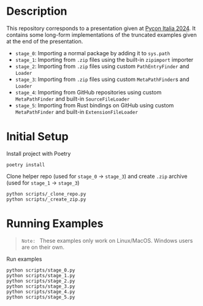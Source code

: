 # Description

This repository corresponds to a presentation given at [Pycon Italia 2024][pycon-it].
It contains some long-form implementations of the truncated examples given at the 
end of the presentation. 

- `stage_0`: Importing a normal package by adding it to `sys.path`
- `stage_1`: Importing from `.zip` files using the built-in `zipimport` importer
- `stage_2`: Importing from `.zip` files using custom `PathEntryFinder` and `Loader`
- `stage_3`: Importing from `.zip` files using custom `MetaPathFinder`s and `Loader`
- `stage_4`: Importing from GitHub repositories using custom `MetaPathFinder` and
  built-in `SourceFileLoader`
- `stage_5`: Importing from Rust bindings on GitHub using custom `MetaPathFinder` and
  built-in `ExtensionFileLoader`

[pycon-it]: https://2024.pycon.it

# Initial Setup

Install project with Poetry

```shell
poetry install
```

Clone helper repo (used for `stage_0` -> `stage_3`) and create `.zip` archive (used for
`stage_1` -> `stage_3`)

```shell
python scripts/_clone_repo.py
python scripts/_create_zip.py
```

# Running Examples

> `Note: ` These examples only work on Linux/MacOS. Windows users are on their own.

Run examples

```shell
python scripts/stage_0.py
python scripts/stage_1.py
python scripts/stage_2.py
python scripts/stage_3.py
python scripts/stage_4.py
python scripts/stage_5.py
```